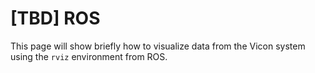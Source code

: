 # \[TBD\] ROS

This page will show briefly how to visualize data from the Vicon system using the `rviz` environment from ROS.



